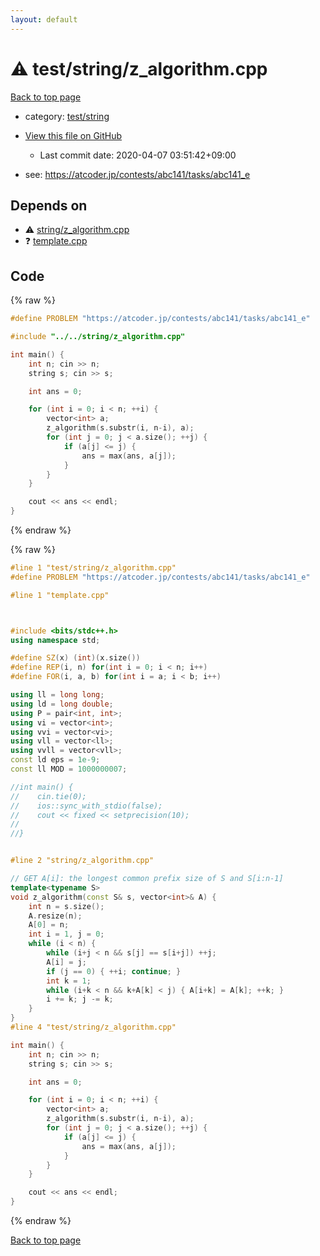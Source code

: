 ```yaml
---
layout: default
---
```


<!-- mathjax config similar to math.stackexchange -->
<script type="text/javascript" async
  src="https://cdnjs.cloudflare.com/ajax/libs/mathjax/2.7.5/MathJax.js?config=TeX-MML-AM_CHTML">
</script>
<script type="text/x-mathjax-config">
  MathJax.Hub.Config({
    TeX: { equationNumbers: { autoNumber: "AMS" }},
    tex2jax: {
      inlineMath: [ ['$','$'] ],
      processEscapes: true
    },
    "HTML-CSS": { matchFontHeight: false },
    displayAlign: "left",
    displayIndent: "2em"
  });
</script>

<script type="text/javascript" src="https://cdnjs.cloudflare.com/ajax/libs/jquery/3.4.1/jquery.min.js"></script>
<script src="https://cdn.jsdelivr.net/npm/jquery-balloon-js@1.1.2/jquery.balloon.min.js" integrity="sha256-ZEYs9VrgAeNuPvs15E39OsyOJaIkXEEt10fzxJ20+2I=" crossorigin="anonymous"></script>
<script type="text/javascript" src="../../../assets/js/copy-button.js"></script>
<link rel="stylesheet" href="../../../assets/css/copy-button.css" />


# :warning: test/string/z_algorithm.cpp

<a href="../../../index.html">Back to top page</a>

* category: <a href="../../../index.html#e46c0047b1d14ef43eeaaf13f64d385f">test/string</a>
* <a href="{{ site.github.repository_url }}/blob/master/test/string/z_algorithm.cpp">View this file on GitHub</a>
    - Last commit date: 2020-04-07 03:51:42+09:00


* see: <a href="https://atcoder.jp/contests/abc141/tasks/abc141_e">https://atcoder.jp/contests/abc141/tasks/abc141_e</a>


## Depends on

* :warning: <a href="../../string/z_algorithm.cpp.html">string/z_algorithm.cpp</a>
* :question: <a href="../../template.cpp.html">template.cpp</a>


## Code

<a id="unbundled"></a>
{% raw %}
```cpp
#define PROBLEM "https://atcoder.jp/contests/abc141/tasks/abc141_e"

#include "../../string/z_algorithm.cpp"

int main() {
    int n; cin >> n;
    string s; cin >> s;

    int ans = 0;

    for (int i = 0; i < n; ++i) {
        vector<int> a;
        z_algorithm(s.substr(i, n-i), a);
        for (int j = 0; j < a.size(); ++j) {
            if (a[j] <= j) {
                ans = max(ans, a[j]);
            }
        }
    }

    cout << ans << endl;
}

```
{% endraw %}

<a id="bundled"></a>
{% raw %}
```cpp
#line 1 "test/string/z_algorithm.cpp"
#define PROBLEM "https://atcoder.jp/contests/abc141/tasks/abc141_e"

#line 1 "template.cpp"



#include <bits/stdc++.h>
using namespace std;

#define SZ(x) (int)(x.size())
#define REP(i, n) for(int i = 0; i < n; i++)
#define FOR(i, a, b) for(int i = a; i < b; i++)

using ll = long long;
using ld = long double;
using P = pair<int, int>;
using vi = vector<int>;
using vvi = vector<vi>;
using vll = vector<ll>;
using vvll = vector<vll>;
const ld eps = 1e-9;
const ll MOD = 1000000007;

//int main() {
//    cin.tie(0);
//    ios::sync_with_stdio(false);
//    cout << fixed << setprecision(10);
//
//}


#line 2 "string/z_algorithm.cpp"

// GET A[i]: the longest common prefix size of S and S[i:n-1]
template<typename S>
void z_algorithm(const S& s, vector<int>& A) {
    int n = s.size();
    A.resize(n);
    A[0] = n;
    int i = 1, j = 0;
    while (i < n) {
        while (i+j < n && s[j] == s[i+j]) ++j;
        A[i] = j;
        if (j == 0) { ++i; continue; }
        int k = 1;
        while (i+k < n && k+A[k] < j) { A[i+k] = A[k]; ++k; }
        i += k; j -= k;
    }
}
#line 4 "test/string/z_algorithm.cpp"

int main() {
    int n; cin >> n;
    string s; cin >> s;

    int ans = 0;

    for (int i = 0; i < n; ++i) {
        vector<int> a;
        z_algorithm(s.substr(i, n-i), a);
        for (int j = 0; j < a.size(); ++j) {
            if (a[j] <= j) {
                ans = max(ans, a[j]);
            }
        }
    }

    cout << ans << endl;
}

```
{% endraw %}

<a href="../../../index.html">Back to top page</a>

